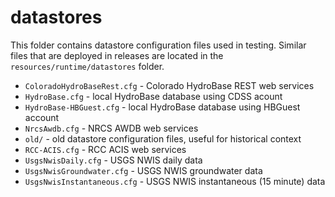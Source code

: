 # datastores #

This folder contains datastore configuration files used in testing.
Similar files that are deployed in releases are located in the `resources/runtime/datastores` folder.

* `ColoradoHydroBaseRest.cfg` - Colorado HydroBase REST web services
* `HydroBase.cfg` - local HydroBase database using CDSS acount
* `HydroBase-HBGuest.cfg` - local HydroBase database using HBGuest account
* `NrcsAwdb.cfg` - NRCS AWDB web services
* `old/` - old datastore configuration files, useful for historical context
* `RCC-ACIS.cfg` - RCC ACIS web services
* `UsgsNwisDaily.cfg` - USGS NWIS daily data
* `UsgsNwisGroundwater.cfg` - USGS NWIS groundwater data
* `UsgsNwisInstantaneous.cfg` - USGS NWIS instantaneous (15 minute) data
